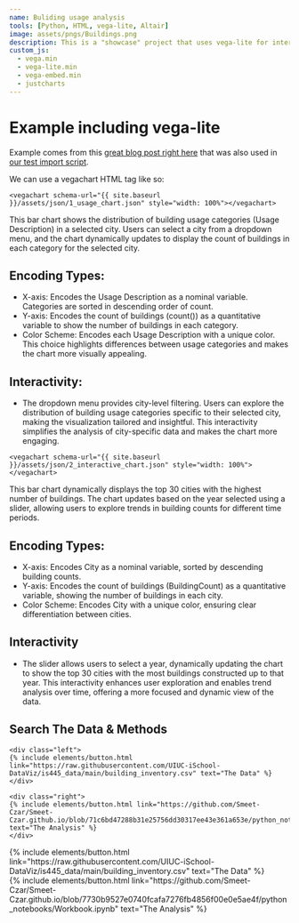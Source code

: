 ```yaml
---
name: Buliding usage analysis
tools: [Python, HTML, vega-lite, Altair]
image: assets/pngs/Buildings.png
description: This is a "showcase" project that uses vega-lite for interactive viz!
custom_js:
  - vega.min
  - vega-lite.min
  - vega-embed.min
  - justcharts
---
```



# Example including vega-lite

Example comes from this [great blog post right here](https://blog.4dcu.be/programming/2021/05/03/Interactive-Visualizations.html) that was also used in [our test import script](https://github.com/UIUC-iSchool-DataViz/is445_bcubcg_fall2022/blob/main/week01/test_imports_week01.ipynb).

We can use a vegachart HTML tag like so:

```
<vegachart schema-url="{{ site.baseurl }}/assets/json/1_usage_chart.json" style="width: 100%"></vegachart>
```

<vegachart schema-url="{{ site.baseurl }}/assets/json/1_usage_chart.json" style="width: 100%"></vegachart>

This bar chart shows the distribution of building usage categories (Usage Description) in a selected city. Users can select a city from a dropdown menu, and the chart dynamically updates to display the count of buildings in each category for the selected city.

## Encoding Types:
* X-axis: Encodes the Usage Description as a nominal variable. Categories are sorted in descending order of count.
* Y-axis: Encodes the count of buildings (count()) as a quantitative variable to show the number of buildings in each category.
* Color Scheme: Encodes each Usage Description with a unique color. This choice highlights differences between usage categories and makes the chart more visually appealing.

## Interactivity:
* The dropdown menu provides city-level filtering. Users can explore the distribution of building usage categories specific to their selected city, making the visualization tailored and insightful. This interactivity simplifies the analysis of city-specific data and makes the chart more engaging.


```
<vegachart schema-url="{{ site.baseurl }}/assets/json/2_interactive_chart.json" style="width: 100%"></vegachart>
```

<vegachart schema-url="{{ site.baseurl }}/assets/json/2_interactive_chart.json" style="width: 100%"></vegachart>

This bar chart dynamically displays the top 30 cities with the highest number of buildings. The chart updates based on the year selected using a slider, allowing users to explore trends in building counts for different time periods.

## Encoding Types:
* X-axis: Encodes City as a nominal variable, sorted by descending building counts.
* Y-axis: Encodes the count of buildings (BuildingCount) as a quantitative variable, showing the number of buildings in each city.
* Color Scheme: Encodes City with a unique color, ensuring clear differentiation between cities.

## Interactivity
* The slider allows users to select a year, dynamically updating the chart to show the top 30 cities with the most buildings constructed up to that year. This interactivity enhances user exploration and enables trend analysis over time, offering a more focused and dynamic view of the data.

## Search The Data & Methods

```
<div class="left">
{% include elements/button.html link="https://raw.githubusercontent.com/UIUC-iSchool-DataViz/is445_data/main/building_inventory.csv" text="The Data" %}
</div>

<div class="right">
{% include elements/button.html link="https://github.com/Smeet-Czar/Smeet-Czar.github.io/blob/71c6bd47288b31e25756dd30317ee43e361a653e/python_notebooks/Workbook.ipynb" text="The Analysis" %}
</div>
```

<!-- these are written in a combo of html and liquid --> 

<div class="left">
{% include elements/button.html link="https://raw.githubusercontent.com/UIUC-iSchool-DataViz/is445_data/main/building_inventory.csv" text="The Data" %}
</div>

<div class="right">
{% include elements/button.html link="https://github.com/Smeet-Czar/Smeet-Czar.github.io/blob/7730b9527e0740fcafa7276fb4856f00e0e5ae4f/python_notebooks/Workbook.ipynb" text="The Analysis" %}
</div>

